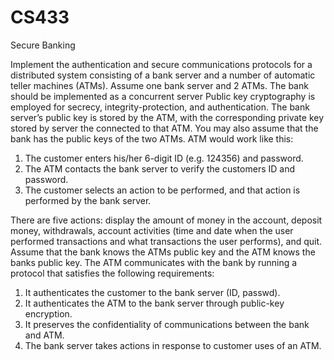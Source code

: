 CS433
=====

Secure Banking

Implement the authentication and secure communications protocols for a distributed system consisting of a bank server and a number of automatic teller machines (ATMs). Assume one bank server and 2 ATMs. The bank should be implemented as a concurrent server Public key cryptography is employed for secrecy, integrity-protection, and authentication. The bank server’s public key is stored by the ATM, with the corresponding private key stored by server the connected to that ATM. You may also assume that the bank has the public keys of the two ATMs. ATM would work like this:

1. The customer enters his/her 6-digit ID (e.g. 124356) and password.
2. The ATM contacts the bank server to verify the customers ID and password.
3. The customer selects an action to be performed, and that action is performed by the bank server.

There are five actions: display the amount of money in the account, deposit money, withdrawals, account activities (time and date when the user performed transactions and what transactions the user performs), and quit. Assume that the bank knows the ATMs public key and the ATM knows the banks public key. The ATM communicates with the bank by running a protocol that satisfies the following requirements:

1. It authenticates the customer to the bank server (ID, passwd).
2. It authenticates the ATM to the bank server through public-key encryption.
3. It preserves the confidentiality of communications between the bank and ATM.
4. The bank server takes actions in response to customer uses of an ATM.

